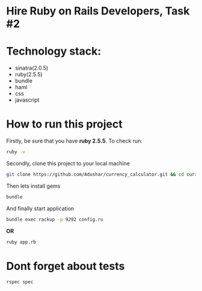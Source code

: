 # **Hire Ruby on Rails Developers, Task #2**

# Technology stack:
  - sinatra(2.0.5)
  - ruby(2.5.5)
  - bundle
  - haml
  - css
  - javascript
  
  # How to run this project
  Firstly, be sure that you have **ruby 2.5.5**. To check run:
  ```bash
  ruby -v
  ```
  Secondly, clone this project to your local machine
  ```bash
  git clone https://github.com/Adushar/currency_calculator.git && cd currency_calculator
  ```
  Then lets install gems
  ```bash
  bundle
  ```
  And finally start application
  ```bash
  bundle exec rackup -p 9292 config.ru
  ```
  **OR**
  ```bash
  ruby app.rb
  ```
  
  # Dont forget about tests
  ```bash
  rspec spec
  ```
  
